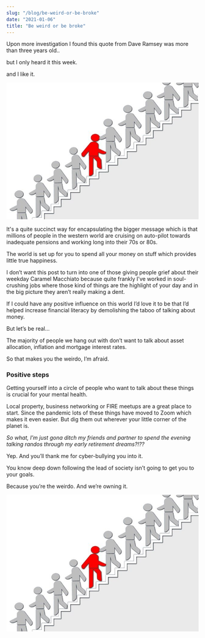 ```yaml
---
slug: "/blog/be-weird-or-be-broke"
date: "2021-01-06"
title: "Be weird or be broke"
---
```


Upon more investigation I found this quote from Dave Ramsey was more than three years old..

but I only heard it this week.

and I like it.

![Person walking upstairs when everyone else is going down](../images/stairs.jpg)

It's a quite succinct way for encapsulating the bigger message which is that millions of people in the western world are cruising on auto-pilot towards inadequate pensions and working long into their 70s or 80s.

The world is set up for you to spend all your money on stuff which provides little true happiness.

I don’t want this post to turn into one of those giving people grief about their weekday Caramel Macchiato because quite frankly I’ve worked in soul-crushing jobs where those kind of things are the highlight of your day and in the big picture they aren’t really making a dent.

If I could have any positive influence on this world I’d love it to be that I’d helped increase financial literacy by demolishing the taboo of talking about money.

But let’s be real...

The majority of people we hang out with don’t want to talk about asset allocation, inflation and mortgage interest rates.

So that makes you the weirdo, I’m afraid.

### Positive steps

Getting yourself into a circle of people who want to talk about these things is crucial for your mental health.

Local property, business networking or FIRE meetups are a great place to start. Since the pandemic lots of these things have moved to Zoom which makes it even easier. But dig them out wherever your little corner of the planet is.

_So what, I’m just gona ditch my friends and partner to spend the evening talking randos through my early retirement dreams?!??_

Yep. And you’ll thank me for cyber-bullying you into it.

You know deep down following the lead of society isn’t going to get you to your goals.

Because you’re the weirdo. And we’re owning it.

![Person walking upstairs when everyone else is going down](../images/stairs.jpg)
